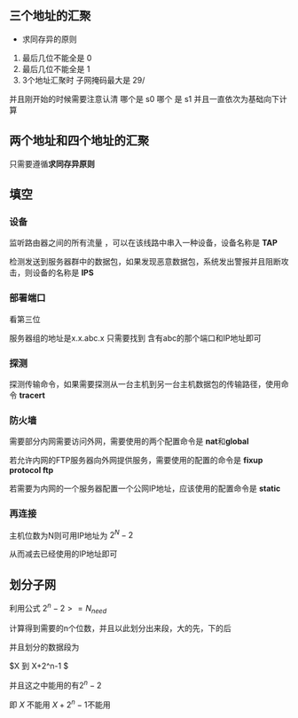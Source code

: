 ## 三个地址的汇聚

- 求同存异的原则

1. 最后几位不能全是 0
2. 最后几位不能全是 1
3. 3个地址汇聚时 子网掩码最大是 29/

并且刚开始的时候需要注意认清 哪个是 s0 哪个 是 s1 并且一直依次为基础向下计算

## 两个地址和四个地址的汇聚

只需要遵循**求同存异原则**

## 填空

### 设备

监听路由器之间的所有流量 ，可以在该线路中串入一种设备，设备名称是  **TAP**

检测发送到服务器群中的数据包，如果发现恶意数据包，系统发出警报并且阻断攻击，则设备的名称是  **IPS**

### 部署端口

看第三位

服务器组的地址是x.x.abc.x 只需要找到 含有abc的那个端口和IP地址即可

### 探测

探测传输命令，如果需要探测从一台主机到另一台主机数据包的传输路径，使用命令       **tracert**

### 防火墙

需要部分内网需要访问外网，需要使用的两个配置命令是 **nat**和**global**

若允许内网的FTP服务器向外网提供服务，需要使用的配置的命令是 **fixup protocol ftp**

若需要为内网的一个服务器配置一个公网IP地址，应该使用的配置命令是 **static**

### 再连接

主机位数为N则可用IP地址为 $2^N-2$

从而减去已经使用的IP地址即可

## 划分子网

利用公式 $2^n - 2> = N_{need}$

计算得到需要的n个位数，并且以此划分出来段，大的先，下的后

并且划分的数据段为

$X 到 X+2^n-1 $

并且这之中能用的有$2^n - 2$

即 $X$ 不能用 $X+ 2 ^n-1$不能用

